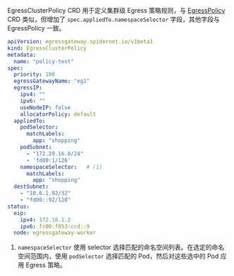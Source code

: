 EgressClusterPolicy CRD 用于定义集群级 Egress 策略规则，与 [EgressPolicy](EgressPolicy.zh.md) CRD 类似，但增加了 `spec.appliedTo.namespaceSelector` 字段，其他字段与 EgressPolicy 一致。

```yaml
apiVersion: egressgateway.spidernet.io/v1beta1
kind: EgressClusterPolicy
metadata:
  name: "policy-test"
spec:
  priority: 100
  egressGatewayName: "eg1"
  egressIP:
    ipv4: ""
    ipv6: ""
    useNodeIP: false
    allocatorPolicy: default
  appliedTo:
    podSelector:
      matchLabels:
        app: "shopping"
    podSubnet:
      - "172.29.16.0/24"
      - 'fd00:1/126'
    namespaceSelector:   # (1)
      matchLabels:
        app: "shopping"
  destSubnet:
    - "10.6.1.92/32"
    - "fd00::92/128"
status:
  eip:
    ipv4: 172.18.1.2
    ipv6: fc00:f853:ccd::9
  node: egressgateway-worker
```

1. `namespaceSelector` 使用 selector 选择匹配的命名空间列表。在选定的命名空间范围内，使用 `podSelector` 选择匹配的 Pod，然后对这些选中的 Pod 应用 Egress 策略。
